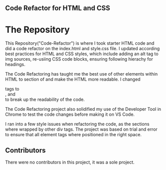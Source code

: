 ## Code Refactor for HTML and CSS

# The Repository
This Repository("Code-Refactor") is where I took starter HTML code and did a code refactor on the index.html and style.css file. I updated according best practices for HTML and CSS styles, which include adding an alt tag to img sources, re-usiing CSS code blocks, ensuring following hierachy for headings. 

The Code Refactoring has taught me the best use of other elements within HTML to section of and make the HTML more readable. I changed <div> tags to <main>, <sections> and <article> to break up the readability of the code. 

The Code Refactoring project also solidified my use of the Developer Tool in Chrome to test the code changes before making it on VS Code.

I ran into a few style issues when refactoring the code, as the sections where wrapped by other div tags. The project was based on trial and error to ensure that all element tags where positioned in the right space. 

# Contributors
There were no contributors in this project, it was a sole project.